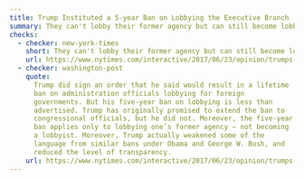 ```yaml
---
title: Trump Instituted a 5-year Ban on Lobbying the Executive Branch
summary: They can't lobby their former agency but can still become lobbyists.
checks:
  - checker: new-york-times
    short: They can't lobby their former agency but can still become lobbyists.
    url: https://www.nytimes.com/interactive/2017/06/23/opinion/trumps-lies.html
  - checker: washington-post
    quote:
      Trump did sign an order that he said would result in a lifetime
      ban on administration officials lobbying for foreign
      governments. But his five-year ban on lobbying is less than
      advertised. Trump has originally promised to extend the ban to
      congressional officials, but he did not. Moreover, the five-year
      ban applies only to lobbying one’s former agency — not becoming
      a lobbyist. Moreover, Trump actually weakened some of the
      language from similar bans under Obama and George W. Bush, and
      reduced the level of transparency.
    url: https://www.nytimes.com/interactive/2017/06/23/opinion/trumps-lies.html
---
```

